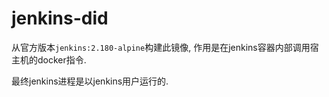 # jenkins-did

从官方版本`jenkins:2.180-alpine`构建此镜像, 作用是在jenkins容器内部调用宿主机的docker指令.  
  
最终jenkins进程是以jenkins用户运行的.
